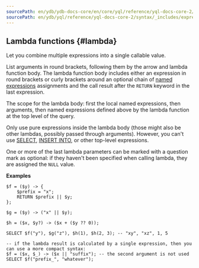 ```yaml
---
sourcePath: en/ydb/ydb-docs-core/en/core/yql/reference/yql-docs-core-2/syntax/_includes/expressions/lambda.md
sourcePath: en/ydb/yql/reference/yql-docs-core-2/syntax/_includes/expressions/lambda.md
---
```


## Lambda functions {#lambda}

Let you combine multiple expressions into a single callable value.

List arguments in round brackets, following them by the arrow and lambda function body. The lambda function body includes either an expression in round brackets or curly brackets around an optional chain of [named expressions](#named-nodes) assignments and the call result after the `RETURN` keyword in the last expression.

The scope for the lambda body: first the local named expressions, then arguments, then named expressions defined above by the lambda function at the top level of the query.

Only use pure expressions inside the lambda body (those might also be other lambdas, possibly passed through arguments). However, you can't use [SELECT](../../select.md), [INSERT INTO](../../insert_into.md), or other top-level expressions.

One or more of the last lambda parameters can be marked with a question mark as optional: if they haven't been specified when calling lambda, they are assigned the `NULL` value.

**Examples**

``` yql
$f = ($y) -> {
    $prefix = "x";
    RETURN $prefix || $y;
};

$g = ($y) -> ("x" || $y);

$h = ($x, $y?) -> ($x + ($y ?? 0));

SELECT $f("y"), $g("z"), $h(1), $h(2, 3); -- "xy", "xz", 1, 5
```

``` yql
-- if the lambda result is calculated by a single expression, then you can use a more compact syntax:
$f = ($x, $_) -> ($x || "suffix"); -- the second argument is not used
SELECT $f("prefix_", "whatever");
```
